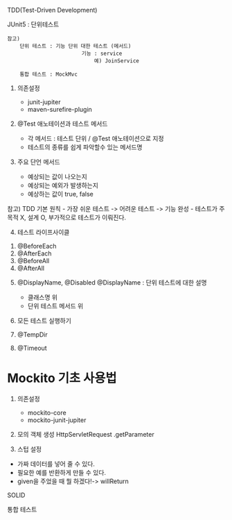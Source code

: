 TDD(Test-Driven Development)

JUnit5 : 단위테스트 
	
	참고)
		단위 테스트 : 기능 단위 대한 테스트 (메서드)
							기능 : service 
								예) JoinService
								
		통합 테스트 : MockMvc
	
1. 의존설정
	- junit-jupiter
	- maven-surefire-plugin
	
2. @Test 애노테이션과 테스트 메서드
	- 각 메서드 : 테스트 단위 / @Test 애노테이션으로 지정
	- 테스트의 종류를 쉽게 파악할수 있는 메서드명
	
3. 주요 단언 메서드
	- 예상되는 값이 나오는지
	- 예상되는 예외가 발생하는지 
	- 예상하는 값이 true, false

참고)
TDD 기본 원칙 
	- 가장 쉬운 테스트  -> 어려운 테스트  -> 기능 완성 
	- 테스트가 주목적 X, 설계 O, 부가적으로 테스트가 이뤄진다.
	
4. 테스트 라이프사이클
1) @BeforeEach 
2) @AfterEach
3) @BeforeAll
4) @AfterAll

5. @DisplayName, @Disabled
@DisplayName : 단위 테스트에 대한 설명
	- 클래스명 위 
	- 단위 테스트 메서드 위

6. 모든 테스트 실행하기

7. @TempDir
8. @Timeout 



# Mockito 기초 사용법
1. 의존설정
	- mockito-core
	- mockito-junit-jupiter
	
2. 모의 객체 생성 
HttpServletRequest
	.getParameter 
	
3. 스텁 설정
- 가짜 데이터를 넣어 줄 수 있다.
- 필요한 예를 반환하게 만들 수 있다.
- given을 주었을 때 뭘 하겠다!-> willReturn

SOLID

통합 테스트